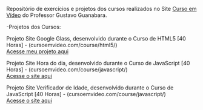 
Repositório de exercícios e projetos dos cursos realizados no Site <a href="https://www.cursoemvideo.com/">Curso em Vídeo</a> do Professor Gustavo Guanabara.

-Projetos dos Cursos: 

Projeto Site Google Glass, desenvolvido durante o Curso de HTML5 [40 Horas] - (cursoemvideo.com/course/html5/) <br>
<a href="https://danianith.github.io/Curso_em_Video/project-google-glass/index.html">Acesse meu projeto aqui</a>

Projeto Site Hora do dia, desenvolvido durante o Curso de JavaScript [40 Horas] - (cursoemvideo.com/course/javascript/) <br>
<a href="">Acesse o site aqui</a>

Projeto Site Verificador de Idade, desenvolvido durante o Curso de JavaScript [40 Horas] - (cursoemvideo.com/course/javascript/) <br>
<a href="">Acesse o site aqui</a>
